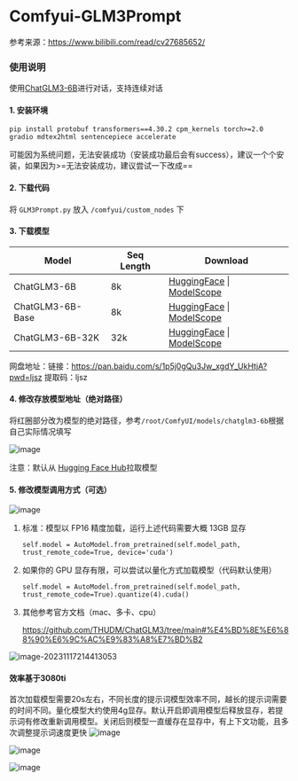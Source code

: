 # Comfyui-GLM3Prompt

参考来源：https://www.bilibili.com/read/cv27685652/



### 使用说明

使用[ChatGLM3-6B](https://github.com/THUDM/ChatGLM3)进行对话，支持连续对话



#### 1. 安装环境

```
pip install protobuf transformers==4.30.2 cpm_kernels torch>=2.0 gradio mdtex2html sentencepiece accelerate
```
可能因为系统问题，无法安装成功（安装成功最后会有success），建议一个个安装，如果因为>=无法安装成功，建议尝试一下改成==

####  2. 下载代码

将 `GLM3Prompt.py` 放入 `/comfyui/custom_nodes` 下

####  3. 下载模型

| Model            | Seq Length | Download                                                     |
| ---------------- | ---------- | ------------------------------------------------------------ |
| ChatGLM3-6B      | 8k         | [HuggingFace](https://huggingface.co/THUDM/chatglm3-6b) \| [ModelScope](https://modelscope.cn/models/ZhipuAI/chatglm3-6b) |
| ChatGLM3-6B-Base | 8k         | [HuggingFace](https://huggingface.co/THUDM/chatglm3-6b-base) \| [ModelScope](https://modelscope.cn/models/ZhipuAI/chatglm3-6b-base) |
| ChatGLM3-6B-32K  | 32k        | [HuggingFace](https://huggingface.co/THUDM/chatglm3-6b-32k) \| [ModelScope](https://modelscope.cn/models/ZhipuAI/chatglm3-6b-32k) |

 网盘地址：链接：https://pan.baidu.com/s/1p5j0gQu3Jw_xgdY_UkHtjA?pwd=ljsz 提取码：ljsz 

#### 4. 修改存放模型地址（绝对路径）

将红圈部分改为模型的绝对路径，参考`/root/ComfyUI/models/chatglm3-6b`根据自己实际情况填写

![image](https://github.com/Lin1031/Comfyui-GLM3Prompt/assets/44975556/790a0194-a950-4db0-92e5-cf637a0a3834)


注意：默认从 [Hugging Face Hub](https://huggingface.co/THUDM/chatglm3-6b)拉取模型

#### 5. 修改模型调用方式（可选）
![image](https://github.com/Lin1031/Comfyui-GLM3Prompt/assets/44975556/c82a305b-1b03-43ee-8c33-b91b94aaede4)


1. 标准：模型以 FP16 精度加载，运行上述代码需要大概 13GB 显存

   ```
   self.model = AutoModel.from_pretrained(self.model_path, trust_remote_code=True, device='cuda')
   ```

2. 如果你的 GPU 显存有限，可以尝试以量化方式加载模型（代码默认使用）

   ```
   self.model = AutoModel.from_pretrained(self.model_path, trust_remote_code=True).quantize(4).cuda()
   ```

3. 其他参考官方文档（mac、多卡、cpu）

   https://github.com/THUDM/ChatGLM3/tree/main#%E4%BD%8E%E6%88%90%E6%9C%AC%E9%83%A8%E7%BD%B2


![image-20231117214413053](https://s2.loli.net/2023/11/17/g42ucDVnXSANOCT.png)


#### 效率基于3080ti
首次加载模型需要20s左右，不同长度的提示词模型效率不同，越长的提示词需要的时间不同。量化模型大约使用4g显存。默认开启即调用模型后释放显存，若提示词有修改重新调用模型。关闭后则模型一直缓存在显存中，有上下文功能，且多次调整提示词速度更快
![image](https://github.com/Lin1031/Comfyui-GLM3Prompt/assets/44975556/3f4879dc-6cbe-419c-81b0-cc3aad67449f)


![image](https://github.com/Lin1031/Comfyui-GLM3Prompt/assets/44975556/ec9c840b-19ca-4295-989c-45f3499c48b9)

![image](https://github.com/Lin1031/Comfyui-GLM3Prompt/assets/44975556/3ff5a4eb-2251-47b2-88cd-9b96881f124f)

